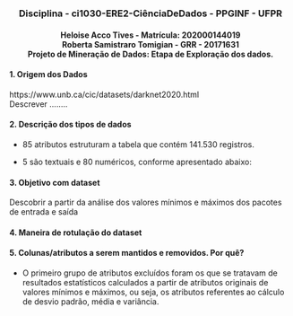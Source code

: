 <h3 align="center">
    Disciplina - ci1030-ERE2-CiênciaDeDados - PPGINF - UFPR 
</h3>

<h4 align="center">
  Heloise Acco Tives - Matrícula: 202000144019 <br />
  Roberta Samistraro Tomigian -  GRR - 20171631
  <br />
  Projeto de Mineração de Dados: Etapa de Exploração dos dados. 
</h4>

<h4>
1. Origem dos Dados
</h4>

<p>    
https://www.unb.ca/cic/datasets/darknet2020.html <br />
Descrever ........
</p>

<h4>
2. Descrição dos tipos de dados
</h4>

<p>  
    
- 85 atributos estruturam a tabela que contém 141.530 registros.

- 5 são textuais e 80 numéricos, conforme apresentado abaixo:

    
</p>

<h4>
3. Objetivo com dataset
</h4>
<p> 

Descobrir a partir da análise dos valores mínimos e máximos dos pacotes de entrada e saída
</p>
  

<h4>
4. Maneira de rotulação do dataset
</h4>


<p> 
</p>

<h4>
5. Colunas/atributos a serem mantidos e removidos. Por quê?
</h4>
<p> 
    
- O primeiro grupo de atributos excluídos foram os que se tratavam de resultados estatísticos calculados a partir de atributos originais de valores mínimos e máximos, ou seja, os atributos referentes ao cálculo de desvio padrão, média e variância. 
    
</p>  
  
  
